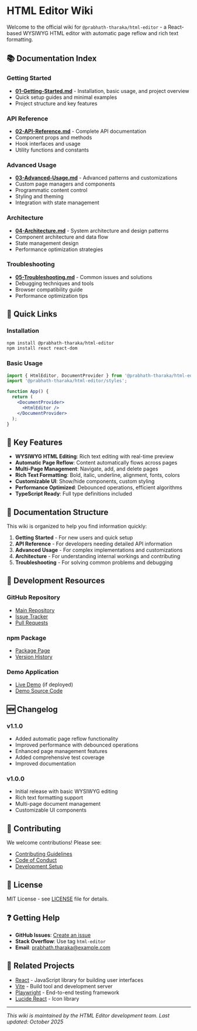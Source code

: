 # HTML Editor Wiki

Welcome to the official wiki for `@prabhath-tharaka/html-editor` - a React-based WYSIWYG HTML editor with automatic page reflow and rich text formatting.

## 📚 Documentation Index

### Getting Started
- **[01-Getting-Started.md](01-Getting-Started.md)** - Installation, basic usage, and project overview
- Quick setup guides and minimal examples
- Project structure and key features

### API Reference
- **[02-API-Reference.md](02-API-Reference.md)** - Complete API documentation
- Component props and methods
- Hook interfaces and usage
- Utility functions and constants

### Advanced Usage
- **[03-Advanced-Usage.md](03-Advanced-Usage.md)** - Advanced patterns and customizations
- Custom page managers and components
- Programmatic content control
- Styling and theming
- Integration with state management

### Architecture
- **[04-Architecture.md](04-Architecture.md)** - System architecture and design patterns
- Component architecture and data flow
- State management design
- Performance optimization strategies

### Troubleshooting
- **[05-Troubleshooting.md](05-Troubleshooting.md)** - Common issues and solutions
- Debugging techniques and tools
- Browser compatibility guide
- Performance optimization tips

## 🚀 Quick Links

### Installation
```bash
npm install @prabhath-tharaka/html-editor
npm install react react-dom
```

### Basic Usage
```jsx
import { HtmlEditor, DocumentProvider } from '@prabhath-tharaka/html-editor';
import '@prabhath-tharaka/html-editor/styles';

function App() {
  return (
    <DocumentProvider>
      <HtmlEditor />
    </DocumentProvider>
  );
}
```

## 🎯 Key Features

- **WYSIWYG HTML Editing**: Rich text editing with real-time preview
- **Automatic Page Reflow**: Content automatically flows across pages
- **Multi-Page Management**: Navigate, add, and delete pages
- **Rich Text Formatting**: Bold, italic, underline, alignment, fonts, colors
- **Customizable UI**: Show/hide components, custom styling
- **Performance Optimized**: Debounced operations, efficient algorithms
- **TypeScript Ready**: Full type definitions included

## 📖 Documentation Structure

This wiki is organized to help you find information quickly:

1. **Getting Started** - For new users and quick setup
2. **API Reference** - For developers needing detailed API information  
3. **Advanced Usage** - For complex implementations and customizations
4. **Architecture** - For understanding internal workings and contributing
5. **Troubleshooting** - For solving common problems and debugging

## 🔧 Development Resources

### GitHub Repository
- [Main Repository](https://github.com/Prabhath-Tharaka/htmleditor)
- [Issue Tracker](https://github.com/Prabhath-Tharaka/htmleditor/issues)
- [Pull Requests](https://github.com/Prabhath-Tharaka/htmleditor/pulls)

### npm Package
- [Package Page](https://www.npmjs.com/package/@prabhath-tharaka/html-editor)
- [Version History](https://www.npmjs.com/package/@prabhath-tharaka/html-editor?activeTab=versions)

### Demo Application
- [Live Demo](https://prabhath-tharaka.github.io/htmleditor) (if deployed)
- [Demo Source Code](./packages/demo-app/)

## 🆕 Changelog

### v1.1.0
- Added automatic page reflow functionality
- Improved performance with debounced operations
- Enhanced page management features
- Added comprehensive test coverage
- Improved documentation

### v1.0.0
- Initial release with basic WYSIWYG editing
- Rich text formatting support
- Multi-page document management
- Customizable UI components

## 🤝 Contributing

We welcome contributions! Please see:

- [Contributing Guidelines](../CONTRIBUTING.md)
- [Code of Conduct](https://github.com/Prabhath-Tharaka/htmleditor/blob/main/CODE_OF_CONDUCT.md)
- [Development Setup](../DEVELOPMENT.md)

## 📝 License

MIT License - see [LICENSE](../LICENSE) file for details.

## ❓ Getting Help

- **GitHub Issues**: [Create an issue](https://github.com/Prabhath-Tharaka/htmleditor/issues)
- **Stack Overflow**: Use tag `html-editor`
- **Email**: prabhath.tharaka@example.com

## 🔗 Related Projects

- [React](https://reactjs.org/) - JavaScript library for building user interfaces
- [Vite](https://vitejs.dev/) - Build tool and development server
- [Playwright](https://playwright.dev/) - End-to-end testing framework
- [Lucide React](https://lucide.dev/) - Icon library

---

*This wiki is maintained by the HTML Editor development team. Last updated: October 2025*